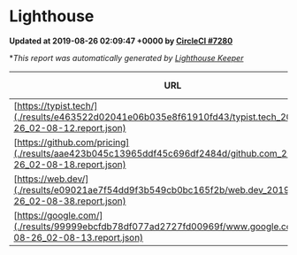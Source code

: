 
# Lighthouse

**Updated at 2019-08-26 02:09:47 +0000 by [CircleCI #7280](https://circleci.com/gh/ItinerisLtd/lighthouse-keeper-example/7280)**

**This report was automatically generated by [Lighthouse Keeper](https://github.com/itinerisltd/lighthouse-keeper)*

| URL | Performance | Accessibility | Best Practices | SEO | PWA | Updated At |
| --- | --- | --- | --- | --- | --- | --- |
| [https://typist.tech/](./results/e463522d02041e06b035e8f61910fd43/typist.tech_2019-08-26_02-08-12.report.json) |  |  |  |  |  | 2019-08-26T02:08:12.694Z |
| [https://github.com/pricing](./results/aae423b045c13965ddf45c696df2484d/github.com_2019-08-26_02-08-18.report.json) | 0.84 | 0.93 | 0.93 | 0.92 | 0.56 | 2019-08-26T02:08:18.133Z |
| [https://web.dev/](./results/e09021ae7f54dd9f3b549cb0bc165f2b/web.dev_2019-08-26_02-08-38.report.json) | 0.9 | 0.9 | 1 | 0.97 | 1 | 2019-08-26T02:08:38.033Z |
| [https://google.com/](./results/99999ebcfdb78df077ad2727fd00969f/www.google.com_2019-08-26_02-08-13.report.json) | 0.94 | 0.86 | 0.93 | 0.83 | 0.56 | 2019-08-26T02:08:13.852Z |
